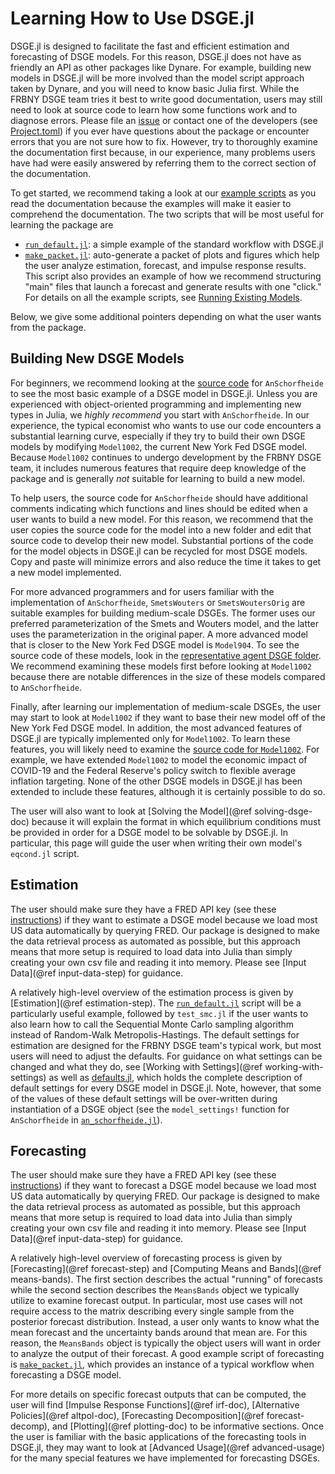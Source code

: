 # Learning How to Use DSGE.jl

DSGE.jl is designed to facilitate the fast and efficient estimation and forecasting of DSGE models.
For this reason, DSGE.jl does not have as friendly an API as other packages like Dynare.
For example, building new models in DSGE.jl will be more involved than the model script approach
taken by Dynare, and you will need to know basic Julia first.
While the FRBNY DSGE team tries it best to write good documentation,
users may still need to look at source code to learn how some functions work
and to diagnose errors. Please file an [issue](https://github.com/FRBNY-DSGE/DSGE.jl/issues)
or contact one of the developers (see [Project.toml](https://github.com/FRBNY-DSGE/DSGE.jl/tree/main/Project.toml))
if you ever have questions about the package or encounter errors that you are not sure how to fix.
However, try to thoroughly examine the documentation first because, in our experience,
many problems users have had were easily answered by referring them to the correct section of the documentation.

To get started, we recommend taking a look at our
[example scripts](https://github.com/FRBNY-DSGE/DSGE.jl/tree/main/examples)
as you read the documentation because the examples will make it easier to comprehend the documentation.
The two scripts that will be most useful for learning the package are
- [`run_default.jl`](https://github.com/FRBNY-DSGE/DSGE.jl/tree/main/examples/run_default.jl): a simple example of the standard workflow with DSGE.jl
- [`make_packet.jl`](https://github.com/FRBNY-DSGE/DSGE.jl/tree/main/examples/make_packet.jl): auto-generate a packet of plots and figures which
  help the user analyze estimation, forecast, and impulse response results. This script
  also provides an example of how we recommend structuring "main" files that launch
  a forecast and generate results with one "click."
For details on all the example scripts,
see [Running Existing Models](https://frbny-dsge.github.io/DSGE.jl/stable/running_existing_model/).

Below, we give some additional pointers depending on what the user wants from the package.

## Building New DSGE Models

For beginners, we recommend looking at the
[source code](https://github.com/FRBNY-DSGE/DSGE.jl/tree/main/src/models/representative/an_schorfheide/)
for `AnSchorfheide` to see the most basic example of a DSGE model in DSGE.jl.
Unless you are experienced with object-oriented programming and implementing new types in Julia,
we *highly recommend* you start with `AnSchorfheide`. In our experience, the typical economist
who wants to use our code encounters a substantial learning curve, especially if they
try to build their own DSGE models by modifying `Model1002`, the current New York Fed DSGE model.
Because `Model1002` continues to undergo development by the FRBNY DSGE team, it includes
numerous features that require deep knowledge of the package and is generally *not* suitable for
learning to build a new model.

To help users, the source code for `AnSchorfheide` should have additional comments indicating which
functions and lines should be edited when a user wants to build a new model.
For this reason, we recommend that the user copies the source code for the model into a new folder
and edit that source code to develop their new model. Substantial portions of the code
for the model objects in DSGE.jl can be recycled for most DSGE models. Copy and paste
will minimize errors and also reduce the time it takes to get a new model implemented.

For more advanced programmers and for users familiar with the implementation of `AnSchorfheide`,
`SmetsWouters` or `SmetsWoutersOrig` are suitable examples for building medium-scale DSGEs.
The former uses our preferred parameterization of the Smets and Wouters model, and the latter
uses the parameterization in the original paper. A more advanced model that is
closer to the New York Fed DSGE model is `Model904`.
To see the source code of these models, look in the
[representative agent DSGE folder](https://github.com/FRBNY-DSGE/DSGE.jl/tree/main/src/models/representative/).
We recommend examining these models first
before looking at `Model1002` because there are notable differences in the size of these models
compared to `AnSchorfheide`.

Finally, after learning our implementation of medium-scale DSGEs, the user may start to look at
`Model1002` if they want to base their new model off of the New York Fed DSGE model.
In addition, the most advanced features of DSGE.jl are typically implemented only for `Model1002`.
To learn these features, you will likely need to examine the
[source code for `Model1002`](https://github.com/FRBNY-DSGE/DSGE.jl/tree/main/src/models/representative/m1002/).
For example, we have extended `Model1002` to model the economic impact of COVID-19
and the Federal Reserve's policy switch to flexible average inflation targeting. None of the other
DSGE models in DSGE.jl has been extended to include these features, although it is certainly possible to do so.

The user will also want to look at [Solving the Model](@ref solving-dsge-doc) because it will explain
the format in which equilibrium conditions must be provided in order for a DSGE model to be solvable by DSGE.jl.
In particular, this page will guide the user when writing their own model's `eqcond.jl` script.

## Estimation

The user should make sure they have a FRED API key (see these [instructions](https://github.com/micahjsmith/FredData.jl))
if they want to estimate a DSGE model because we load most US data automatically by querying FRED.
Our package is designed to make the data retrieval process as automated as possible, but
this approach means that more setup is required to load data into Julia than simply creating your own
csv file and reading it into memory. Please see [Input Data](@ref input-data-step) for guidance.

A relatively high-level overview of the estimation process is given by
[Estimation](@ref estimation-step). The [`run_default.jl`](https://github.com/FRBNY-DSGE/DSGE.jl/tree/main/examples/run_default.jl)
script will be a particularly useful
example, followed by `test_smc.jl` if the user wants to also learn how to call the Sequential Monte Carlo
sampling algorithm instead of Random-Walk Metropolis-Hastings. The default settings
for estimation are designed for the FRBNY DSGE team's typical work, but most users will
need to adjust the defaults. For guidance on what settings can be changed and what they do,
see [Working with Settings](@ref working-with-settings) as well as
[defaults.jl](https://github.com/FRBNY-DSGE/DSGE.jl/blob/main/src/defaults.jl), which
holds the complete description of default settings for every DSGE model in DSGE.jl. Note, however,
that some of the values of these default settings will be over-written during instantiation of a DSGE object
(see the `model_settings!` function for `AnSchorfheide` in
[`an_schorfheide.jl`](https://github.com/FRBNY-DSGE/DSGE.jl/blob/main/src/models/representative/an_schorfheide.jl)).

## Forecasting

The user should make sure they have a FRED API key (see these [instructions](https://github.com/micahjsmith/FredData.jl))
if they want to forecast a DSGE model because we load most US data automatically by querying FRED.
Our package is designed to make the data retrieval process as automated as possible, but
this approach means that more setup is required to load data into Julia than simply creating your own
csv file and reading it into memory. Please see [Input Data](@ref input-data-step) for guidance.

A relatively high-level overview of forecasting process is given by
[Forecasting](@ref forecast-step) and [Computing Means and Bands](@ref means-bands).
The first section describes the actual "running" of forecasts while the second section
describes the `MeansBands` object we typically utilize to examine forecast output. In particular,
most use cases will not require access to the matrix describing every single sample from
the posterior forecast distribution. Instead, a user only wants to know what the mean forecast
and the uncertainty bands around that mean are. For this reason, the `MeansBands` object
is typically the object users will want in order to analyze the output of their forecast.
A good example script of forecasting is
[`make_packet.jl`](https://github.com/FRBNY-DSGE/DSGE.jl/tree/main/examples/make_packet.jl),
which provides an instance of a typical workflow when forecasting a DSGE model.


For more details on specific forecast outputs that can be computed, the user will find
[Impulse Response Functions](@ref irf-doc), [Alternative Policies](@ref altpol-doc),
[Forecasting Decomposition](@ref forecast-decomp), and [Plotting](@ref plotting-doc) to be informative sections.
Once the user is familiar with the basic applications of the forecasting tools in DSGE.jl,
they may want to look at [Advanced Usage](@ref advanced-usage) for the many special features we have
implemented for forecasting DSGEs.